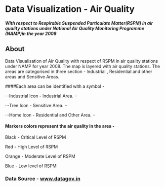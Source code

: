 # Data Visualization - Air Quality 
##### With respect to Respirable Suspended Particulate Matter(RSPM) in air quality stations under National Air Quality Monitoring Programme (NAMP)in the year 2008


## About
Data Visualisation of Air Quality with respect of RSPM in air quality stations under NAMP for year 2008. The map is layered with air quality stations. The areas are categorised in three section - Industrial , Residential and other areas and Sensitive Areas. 

####Each area can be identified with a symbol - 

  ⋅⋅⋅Industrial Icon - Industrial Area. ⋅⋅

  ⋅⋅⋅Tree Icon - Sensitive Area. ⋅⋅

 ⋅⋅⋅Home Icon - Residential and Other Area. ⋅⋅

#### Markers colors represent the air quality in the area -

Black - Critical Level of RSPM

Red - High Level of RSPM

Orange - Moderate Level of RSPM

Blue - Low level of RSPM


### Data Source - www.datagov.in


